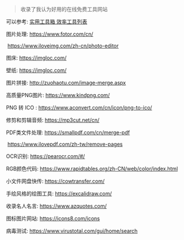 > 收录了我认为好用的在线免费工具网站

可以参考: [实用工具箱 ](https://csdiy.wiki/必学工具/tools/)    [效率工具列表](http://blog.luckly-mjw.cn/tool-show/index.html)

图片处理: https://www.fotor.com/cn/

​				https://www.iloveimg.com/zh-cn/photo-editor

图床: https://imgloc.com/

壁纸: https://imgloc.com/

图片拼接: http://zuohaotu.com/image-merge.aspx

高质量PNG图片: https://www.kindpng.com/

PNG 转 ICO : https://www.aconvert.com/cn/icon/png-to-ico/

修剪和剪辑音频: https://mp3cut.net/cn/

PDF类文件处理: https://smallpdf.com/cn/merge-pdf 

​						   https://www.ilovepdf.com/zh-tw/remove-pages

OCR识别: https://pearocr.com/#/

RGB颜色代码: https://www.rapidtables.org/zh-CN/web/color/index.html

小文件网盘快传: https://cowtransfer.com/

手绘风格的绘图工具: https://excalidraw.com/

收录名人名言: https://www.azquotes.com/

图标图片网站: https://icons8.com/icons

病毒测试: https://www.virustotal.com/gui/home/search